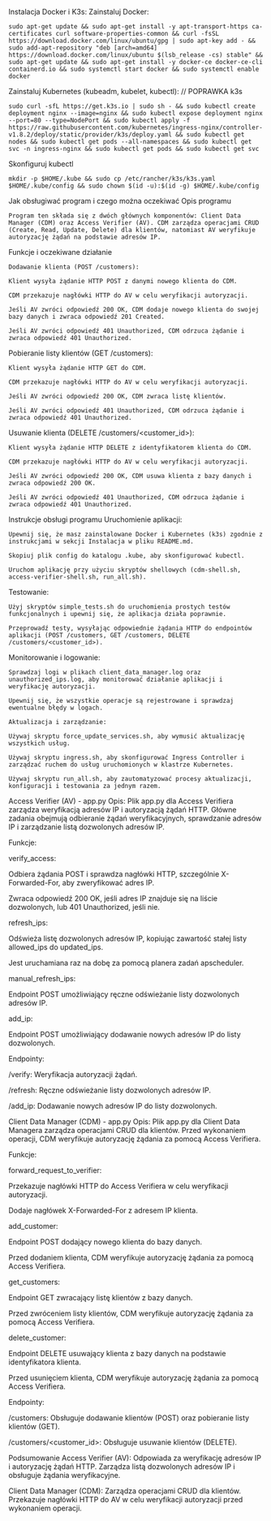 Instalacja Docker i K3s:
Zainstaluj Docker:
```
sudo apt-get update && sudo apt-get install -y apt-transport-https ca-certificates curl software-properties-common && curl -fsSL https://download.docker.com/linux/ubuntu/gpg | sudo apt-key add - && sudo add-apt-repository "deb [arch=amd64] https://download.docker.com/linux/ubuntu $(lsb_release -cs) stable" && sudo apt-get update && sudo apt-get install -y docker-ce docker-ce-cli containerd.io && sudo systemctl start docker && sudo systemctl enable docker
```
Zainstaluj Kubernetes (kubeadm, kubelet, kubectl): // POPRAWKA k3s
```
sudo curl -sfL https://get.k3s.io | sudo sh - && sudo kubectl create deployment nginx --image=nginx && sudo kubectl expose deployment nginx --port=80 --type=NodePort && sudo kubectl apply -f https://raw.githubusercontent.com/kubernetes/ingress-nginx/controller-v1.8.2/deploy/static/provider/k3s/deploy.yaml && sudo kubectl get nodes && sudo kubectl get pods --all-namespaces && sudo kubectl get svc -n ingress-nginx && sudo kubectl get pods && sudo kubectl get svc
```

Skonfiguruj kubectl
```
mkdir -p $HOME/.kube && sudo cp /etc/rancher/k3s/k3s.yaml $HOME/.kube/config && sudo chown $(id -u):$(id -g) $HOME/.kube/config
```

Jak obsługiwać program i czego można oczekiwać
Opis programu
```
Program ten składa się z dwóch głównych komponentów: Client Data Manager (CDM) oraz Access Verifier (AV). CDM zarządza operacjami CRUD (Create, Read, Update, Delete) dla klientów, natomiast AV weryfikuje autoryzację żądań na podstawie adresów IP.
```
Funkcje i oczekiwane działanie
```
Dodawanie klienta (POST /customers):

Klient wysyła żądanie HTTP POST z danymi nowego klienta do CDM.

CDM przekazuje nagłówki HTTP do AV w celu weryfikacji autoryzacji.

Jeśli AV zwróci odpowiedź 200 OK, CDM dodaje nowego klienta do swojej bazy danych i zwraca odpowiedź 201 Created.

Jeśli AV zwróci odpowiedź 401 Unauthorized, CDM odrzuca żądanie i zwraca odpowiedź 401 Unauthorized.
```
Pobieranie listy klientów (GET /customers):
```
Klient wysyła żądanie HTTP GET do CDM.

CDM przekazuje nagłówki HTTP do AV w celu weryfikacji autoryzacji.

Jeśli AV zwróci odpowiedź 200 OK, CDM zwraca listę klientów.

Jeśli AV zwróci odpowiedź 401 Unauthorized, CDM odrzuca żądanie i zwraca odpowiedź 401 Unauthorized.
```
Usuwanie klienta (DELETE /customers/<customer_id>):
```
Klient wysyła żądanie HTTP DELETE z identyfikatorem klienta do CDM.

CDM przekazuje nagłówki HTTP do AV w celu weryfikacji autoryzacji.

Jeśli AV zwróci odpowiedź 200 OK, CDM usuwa klienta z bazy danych i zwraca odpowiedź 200 OK.

Jeśli AV zwróci odpowiedź 401 Unauthorized, CDM odrzuca żądanie i zwraca odpowiedź 401 Unauthorized.
```
Instrukcje obsługi programu
Uruchomienie aplikacji:
```
Upewnij się, że masz zainstalowane Docker i Kubernetes (k3s) zgodnie z instrukcjami w sekcji Instalacja w pliku README.md.

Skopiuj plik config do katalogu .kube, aby skonfigurować kubectl.

Uruchom aplikację przy użyciu skryptów shellowych (cdm-shell.sh, access-verifier-shell.sh, run_all.sh).
```
Testowanie:
```
Użyj skryptów simple_tests.sh do uruchomienia prostych testów funkcjonalnych i upewnij się, że aplikacja działa poprawnie.

Przeprowadź testy, wysyłając odpowiednie żądania HTTP do endpointów aplikacji (POST /customers, GET /customers, DELETE /customers/<customer_id>).
```
Monitorowanie i logowanie:
```
Sprawdzaj logi w plikach client_data_manager.log oraz unauthorized_ips.log, aby monitorować działanie aplikacji i weryfikację autoryzacji.

Upewnij się, że wszystkie operacje są rejestrowane i sprawdzaj ewentualne błędy w logach.

Aktualizacja i zarządzanie:

Używaj skryptu force_update_services.sh, aby wymusić aktualizację wszystkich usług.

Używaj skryptu ingress.sh, aby skonfigurować Ingress Controller i zarządzać ruchem do usług uruchomionych w klastrze Kubernetes.

Używaj skryptu run_all.sh, aby zautomatyzować procesy aktualizacji, konfiguracji i testowania za jednym razem.
```
Access Verifier (AV) - app.py
Opis: Plik app.py dla Access Verifiera zarządza weryfikacją adresów IP i autoryzacją żądań HTTP. Główne zadania obejmują odbieranie żądań weryfikacyjnych, sprawdzanie adresów IP i zarządzanie listą dozwolonych adresów IP.

Funkcje:

verify_access:

Odbiera żądania POST i sprawdza nagłówki HTTP, szczególnie X-Forwarded-For, aby zweryfikować adres IP.

Zwraca odpowiedź 200 OK, jeśli adres IP znajduje się na liście dozwolonych, lub 401 Unauthorized, jeśli nie.

refresh_ips:

Odświeża listę dozwolonych adresów IP, kopiując zawartość stałej listy allowed_ips do updated_ips.

Jest uruchamiana raz na dobę za pomocą planera zadań apscheduler.

manual_refresh_ips:

Endpoint POST umożliwiający ręczne odświeżanie listy dozwolonych adresów IP.

add_ip:

Endpoint POST umożliwiający dodawanie nowych adresów IP do listy dozwolonych.

Endpointy:

/verify: Weryfikacja autoryzacji żądań.

/refresh: Ręczne odświeżanie listy dozwolonych adresów IP.

/add_ip: Dodawanie nowych adresów IP do listy dozwolonych.

Client Data Manager (CDM) - app.py
Opis: Plik app.py dla Client Data Managera zarządza operacjami CRUD dla klientów. Przed wykonaniem operacji, CDM weryfikuje autoryzację żądania za pomocą Access Verifiera.

Funkcje:

forward_request_to_verifier:

Przekazuje nagłówki HTTP do Access Verifiera w celu weryfikacji autoryzacji.

Dodaje nagłówek X-Forwarded-For z adresem IP klienta.

add_customer:

Endpoint POST dodający nowego klienta do bazy danych.

Przed dodaniem klienta, CDM weryfikuje autoryzację żądania za pomocą Access Verifiera.

get_customers:

Endpoint GET zwracający listę klientów z bazy danych.

Przed zwróceniem listy klientów, CDM weryfikuje autoryzację żądania za pomocą Access Verifiera.

delete_customer:

Endpoint DELETE usuwający klienta z bazy danych na podstawie identyfikatora klienta.

Przed usunięciem klienta, CDM weryfikuje autoryzację żądania za pomocą Access Verifiera.

Endpointy:

/customers: Obsługuje dodawanie klientów (POST) oraz pobieranie listy klientów (GET).

/customers/<customer_id>: Obsługuje usuwanie klientów (DELETE).

Podsumowanie
Access Verifier (AV): Odpowiada za weryfikację adresów IP i autoryzację żądań HTTP. Zarządza listą dozwolonych adresów IP i obsługuje żądania weryfikacyjne.

Client Data Manager (CDM): Zarządza operacjami CRUD dla klientów. Przekazuje nagłówki HTTP do AV w celu weryfikacji autoryzacji przed wykonaniem operacji.

